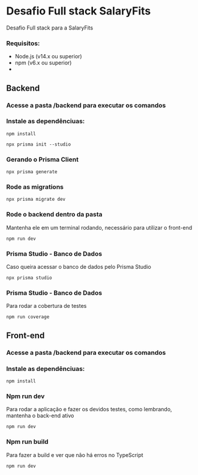 # Desafio Full stack SalaryFits
Desafio Full stack para a SalaryFits

### Requisitos:
 - Node.js (v14.x ou superior)
 - npm (v6.x ou superior)
 - 
## Backend
### Acesse a pasta /backend para executar os comandos

### Instale as dependênciuas:
```
npm install
```

```
npx prisma init --studio
```

### Gerando o Prisma Client
```
npx prisma generate
```

### Rode as migrations
```
npx prisma migrate dev
```

### Rode o backend dentro da pasta
Mantenha ele em um terminal rodando, necessário para utilizar o front-end
```
npm run dev
```

### Prisma Studio - Banco de Dados
Caso queira acessar o banco de dados pelo Prisma Studio
```
npx prisma studio
```

### Prisma Studio - Banco de Dados
Para rodar a cobertura de testes
```
npm run coverage
```

## Front-end
### Acesse a pasta /backend para executar os comandos

### Instale as dependênciuas:
```
npm install
```

### Npm run dev
Para rodar a aplicação e fazer os devidos testes, como lembrando, mantenha o back-end ativo
```
npm run dev
```

### Npm run build
Para fazer a build e ver que não há erros no TypeScript
```
npm run dev
```

